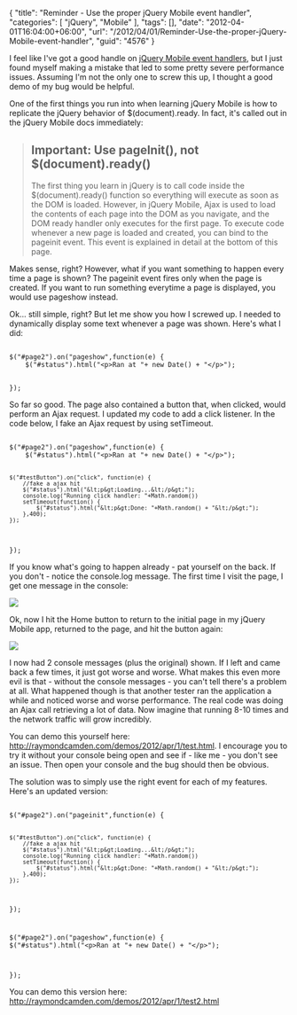 {
	"title": "Reminder - Use the proper jQuery Mobile event handler",
	"categories": [
		"jQuery",
		"Mobile"
	],
	"tags": [],
	"date": "2012-04-01T16:04:00+06:00",
	"url": "/2012/04/01/Reminder-Use-the-proper-jQuery-Mobile-event-handler",
	"guid": "4576"
}

I feel like I've got a good handle on <a href="http://jquerymobile.com/demos/1.1.0-rc.1/docs/api/events.html">jQuery Mobile event handlers</a>, but I just found myself making a mistake that led to some pretty severe performance issues. Assuming I'm not the only one to screw this up, I thought a good demo of my bug would be helpful.
<p>
<!--more-->
One of the first things you run into when learning jQuery Mobile is how to replicate the jQuery behavior of $(document).ready. In fact, it's called out in the jQuery Mobile docs immediately:
<p>
<blockquote>
<h2>Important: Use pageInit(), not $(document).ready()</h2>

The first thing you learn in jQuery is to call code inside the $(document).ready() function so everything will execute as soon as the DOM is loaded. However, in jQuery Mobile, Ajax is used to load the contents of each page into the DOM as you navigate, and the DOM ready handler only executes for the first page. To execute code whenever a new page is loaded and created, you can bind to the pageinit event. This event is explained in detail at the bottom of this page.
</blockquote>
<p>
Makes sense, right? However, what if you want something to happen every time a page is shown? The pageinit event fires only when the page is created. If you want to run something everytime a page is displayed, you would use pageshow instead.
<p>
Ok... still simple, right? But let me show you how I screwed up. I needed to dynamically display some text whenever a page was shown. Here's what I did:
<p>

<code>
$("#page2").on("pageshow",function(e) {
	$("#status").html("&lt;p&gt;Ran at "+ new Date() + "&lt;/p&gt;");	

});
</code>

<p>

So far so good. The page also contained a button that, when clicked, would perform an Ajax request. I updated my code to add a click listener. In the code below, I fake an Ajax request by using setTimeout.

<p>

<code>
$("#page2").on("pageshow",function(e) {
	$("#status").html("&lt;p&gt;Ran at "+ new Date() + "&lt;/p&gt;");	

	$("#testButton").on("click", function(e) {
		//fake a ajax hit
		$("#status").html("&lt;p&gt;Loading...&lt;/p&gt;");
		console.log("Running click handler: "+Math.random())
		setTimeout(function() {
			$("#status").html("&lt;p&gt;Done: "+Math.random() + "&lt;/p&gt;");
		},400);
	});

});
</code>

<p>

If you know what's going to happen already - pat yourself on the back. If you don't - notice the console.log message. The first time I visit the page, I get one message in the console:

<p>

<img src="http://www.raymondcamden.com/images/ScreenClip61.png" />

<p>

Ok, now I hit the Home button to return to the initial page in my jQuery Mobile app, returned to the page, and hit the button again:

<p>

<img src="http://www.raymondcamden.com/images/ScreenClip62.png" />

<p>

I now had 2 console messages (plus the original) shown. If I left and came back a few times, it just got worse and worse. What makes this even more evil is that - without the console messages - you can't tell there's a problem at all. What happened though is that another tester ran the application a while and noticed worse and worse performance. The real code was doing an Ajax call retrieving a lot of data. Now imagine that running 8-10 times and the network traffic will grow incredibly.

<p>

You can demo this yourself here: <a href="http://raymondcamden.com/demos/2012/apr/1/test.html">http://raymondcamden.com/demos/2012/apr/1/test.html</a>. I encourage you to try it without your console being open and see if - like me - you don't see an issue. Then open your console and the bug should then be obvious.

<p>

The solution was to simply use the right event for each of my features. Here's an updated version:

<p>

<code>
$("#page2").on("pageinit",function(e) {

	$("#testButton").on("click", function(e) {
		//fake a ajax hit
		$("#status").html("&lt;p&gt;Loading...&lt;/p&gt;");
		console.log("Running click handler: "+Math.random())
		setTimeout(function() {
			$("#status").html("&lt;p&gt;Done: "+Math.random() + "&lt;/p&gt;");
		},400);
	});

});

$("#page2").on("pageshow",function(e) {
     $("#status").html("&lt;p&gt;Ran at "+ new Date() + "&lt;/p&gt;");  

});
</code>

<p>

You can demo this version here: <a href="http://raymondcamden.com/demos/2012/apr/1/test2.html">http://raymondcamden.com/demos/2012/apr/1/test2.html</a>